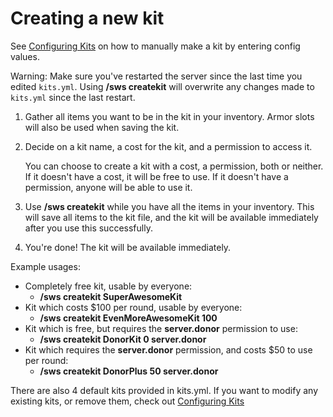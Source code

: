 Creating a new kit
==================

See [Configuring Kits](https://dabo.guru/projects/skywars/configuring-kits) on how to manually make a kit by entering config values.

Warning: Make sure you've restarted the server since the last time you edited `kits.yml`. Using **/sws createkit** will overwrite any changes made to `kits.yml` since the last restart.

1. Gather all items you want to be in the kit in your inventory. Armor slots will also be used when saving the kit.

2. Decide on a kit name, a cost for the kit, and a permission to access it.

   You can choose to create a kit with a cost, a permission, both or neither. If it doesn't have a cost, it will be free to use. If it doesn't have a permission, anyone will be able to use it.

3. Use **/sws createkit** while you have all the items in your inventory. This will save all items to the kit file, and the kit will be available immediately after you use this successfully.

4. You're done! The kit will be available immediately.

Example usages:

* Completely free kit, usable by everyone:
  * **/sws createkit SuperAwesomeKit**
* Kit which costs $100 per round, usable by everyone:
  * **/sws createkit EvenMoreAwesomeKit 100**
* Kit which is free, but requires the **server.donor** permission to use:
  * **/sws createkit DonorKit 0 server.donor**
* Kit which requires the **server.donor** permission, and costs $50 to use per round:
  * **/sws createkit DonorPlus 50 server.donor**


There are also 4 default kits provided in kits.yml. If you want to modify any existing kits, or remove them, check out [Configuring Kits](https://dabo.guru/projects/skywars/configuring-kits)
